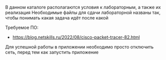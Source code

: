 В данном каталоге располагаются условия к лабораторным, а также их реализация
Необходимые файлы для сдачи лабораторной названы так, чтобы понимать какая задача идёт после какой


Требуемое ПО:
- https://blog.netskills.ru/2022/08/cisco-packet-tracer-82.html

Для успешной работы в приложении необходимо просто отключить сеть, перед тем как запустить приложение
